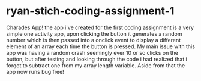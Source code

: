 # ryan-stich-coding-assignment-1
Charades App!
the app i've created for the first coding assignment is a very simple one activity app, upon clicking the button it generates a random number which is then passed into a onclick event to display a different element of an array each time the button is pressed. My main issue with this app was having a random crash seemingly ever 10 or so clicks on the button, but after testing and looking through the code i had realized that i forgot to subtract one from my array length variable. Aside from that the app now runs bug free!

